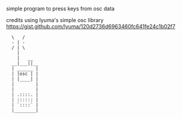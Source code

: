 simple program to press keys from osc data

credits 
using lyuma's simple osc library https://gist.github.com/lyuma/120d2736d6963460fc641fe24c1b02f7

```
  \   /
  - | -
  / | \
    |
    |   __
  __|___||__
  | ______ |
  | |osc | |
  | |____| |
  |        |
  |        |
  | .::::. |
  | :::::: |
  | `::::` |
  |________|
```

